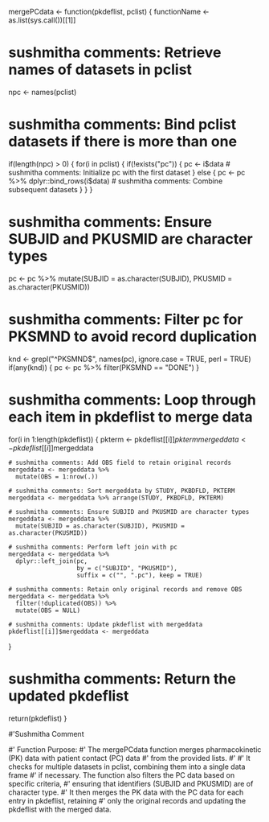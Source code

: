 mergePCdata <- function(pkdeflist, pclist) { 
  functionName <- as.list(sys.call())[[1]]
  
  # sushmitha comments: Retrieve names of datasets in pclist
  npc <- names(pclist)
  
  # sushmitha comments: Bind pclist datasets if there is more than one
  if(length(npc) > 0) {
    for(i in pclist) {
      if(!exists("pc")) {
        pc <- i$data  # sushmitha comments: Initialize pc with the first dataset
      } else {
        pc <- pc %>% dplyr::bind_rows(i$data)  # sushmitha comments: Combine subsequent datasets
      }
    }
  }
  
  # sushmitha comments: Ensure SUBJID and PKUSMID are character types
  pc <- pc %>%
    mutate(SUBJID = as.character(SUBJID), PKUSMID = as.character(PKUSMID))
  
  # sushmitha comments: Filter pc for PKSMND to avoid record duplication
  knd <- grepl("^PKSMND$", names(pc), ignore.case = TRUE, perl = TRUE)
  if(any(knd)) { 
    pc <- pc %>%
      filter(PKSMND == "DONE")
  }
  
  # sushmitha comments: Loop through each item in pkdeflist to merge data
  for(i in 1:length(pkdeflist)) {
    pkterm <- pkdeflist[[i]]$pkterm
    mergeddata <- pkdeflist[[i]]$mergeddata
    
    # sushmitha comments: Add OBS field to retain original records
    mergeddata <- mergeddata %>%
      mutate(OBS = 1:nrow(.))
    
    # sushmitha comments: Sort mergeddata by STUDY, PKBDFLD, PKTERM
    mergeddata <- mergeddata %>% arrange(STUDY, PKBDFLD, PKTERM)
    
    # sushmitha comments: Ensure SUBJID and PKUSMID are character types
    mergeddata <- mergeddata %>%
      mutate(SUBJID = as.character(SUBJID), PKUSMID = as.character(PKUSMID))
    
    # sushmitha comments: Perform left join with pc
    mergeddata <- mergeddata %>%
      dplyr::left_join(pc, 
                       by = c("SUBJID", "PKUSMID"),
                       suffix = c("", ".pc"), keep = TRUE)
    
    # sushmitha comments: Retain only original records and remove OBS
    mergeddata <- mergeddata %>%
      filter(!duplicated(OBS)) %>%
      mutate(OBS = NULL)
    
    # sushmitha comments: Update pkdeflist with mergeddata
    pkdeflist[[i]]$mergeddata <- mergeddata
  }
  
  # sushmitha comments: Return the updated pkdeflist
  return(pkdeflist)
}


#'Sushmitha Comment

#' Function Purpose: 
#' The mergePCdata function merges pharmacokinetic (PK) data with patient contact (PC) data 
#' from the provided lists.
#' 
#' It checks for multiple datasets in pclist, combining them into a single data frame 
#' if necessary. The function also filters the PC data based on specific criteria, 
#' ensuring that identifiers (SUBJID and PKUSMID) are of character type. 
#' It then merges the PK data with the PC data for each entry in pkdeflist, retaining 
#' only the original records and updating the pkdeflist with the merged data.
